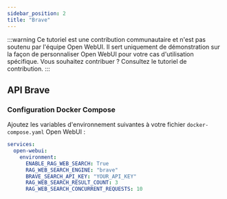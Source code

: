 ```yaml
---
sidebar_position: 2
title: "Brave"
---
```


:::warning
Ce tutoriel est une contribution communautaire et n'est pas soutenu par l'équipe Open WebUI. Il sert uniquement de démonstration sur la façon de personnaliser Open WebUI pour votre cas d'utilisation spécifique. Vous souhaitez contribuer ? Consultez le tutoriel de contribution.
:::

## API Brave

### Configuration Docker Compose

Ajoutez les variables d'environnement suivantes à votre fichier `docker-compose.yaml` Open WebUI :

```yaml
services:
  open-webui:
    environment:
      ENABLE_RAG_WEB_SEARCH: True
      RAG_WEB_SEARCH_ENGINE: "brave"
      BRAVE_SEARCH_API_KEY: "YOUR_API_KEY"
      RAG_WEB_SEARCH_RESULT_COUNT: 3
      RAG_WEB_SEARCH_CONCURRENT_REQUESTS: 10
```
